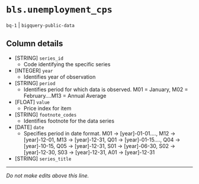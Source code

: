 # `bls.unemployment_cps`
`bq-1` | `bigquery-public-data`

## Column details
* [STRING]    `series_id`
  - Code identifying the specific series
* [INTEGER]   `year`
  - Identifies year of observation
* [STRING]    `period`
  - Identifies period for which data is observed. M01 = January, M02 = February….M13 = Annual Average
* [FLOAT]     `value`
  - Price index for item
* [STRING]    `footnote_codes`
  - Identifies footnote for the data series
* [DATE]      `date`
  - Specifies period in date format. M01 -> [year]-01-01...., M12 -> [year]-12-01, M13 -> [year]-12-31, Q01 -> [year]-01-15...., Q04 -> [year]-10-15, Q05 -> [year]-12-31, S01 -> [year]-06-30, S02 -> [year]-12-30, S03 -> [year]-12-31, A01 -> [year]-12-31
* [STRING]    `series_title`

-------------------------------------------------------------------------------
*Do not make edits above this line.*

